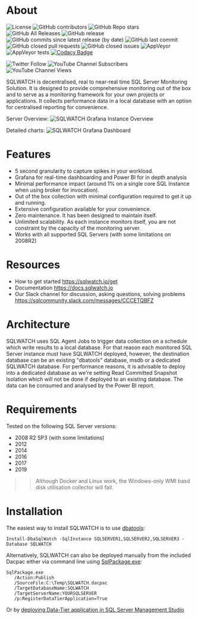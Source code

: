 # About

![License](https://img.shields.io/badge/license-MIT-green.svg)
![GitHub contributors](https://img.shields.io/github/contributors/marcingminski/sqlwatch)
![GitHub Repo stars](https://img.shields.io/github/stars/marcingminski/sqlwatch)
![GitHub All Releases](https://img.shields.io/github/downloads/marcingminski/sqlwatch/total.svg)
![GitHub release](https://img.shields.io/github/release/marcingminski/sqlwatch.svg)
![GitHub commits since latest release (by date)](https://img.shields.io/github/commits-since/marcingminski/sqlwatch/latest)
![GitHub last commit](https://img.shields.io/github/last-commit/marcingminski/sqlwatch)
![GitHub closed pull requests](https://img.shields.io/github/issues-pr-closed-raw/marcingminski/sqlwatch)
![GitHub closed issues](https://img.shields.io/github/issues-closed-raw/marcingminski/sqlwatch)
![AppVeyor](https://img.shields.io/appveyor/build/marcingminski/sqlwatch?label=build)
![AppVeyor tests](https://img.shields.io/appveyor/tests/marcingminski/sqlwatch)
[![Codacy Badge](https://app.codacy.com/project/badge/Grade/c176e01274c649aeb4ee5f64d1aeddeb)](https://www.codacy.com/gh/marcingminski/sqlwatch/dashboard?utm_source=github.com&amp;utm_medium=referral&amp;utm_content=marcingminski/sqlwatch&amp;utm_campaign=Badge_Grade)


![Twitter Follow](https://img.shields.io/twitter/follow/sqlwatch?style=social)
![YouTube Channel Subscribers](https://img.shields.io/youtube/channel/subscribers/UCmU6X1zVucgz0dlO0L7XybA?style=social)
![YouTube Channel Views](https://img.shields.io/youtube/channel/views/UCmU6X1zVucgz0dlO0L7XybA?style=social)

SQLWATCH is decentralised, real to near-real time SQL Server Monitoring Solution. It is designed to provide comprehensive monitoring out of the box and to serve as a monitoring framework for your own projects or applications. It collects performance data in a local database with an option for centralised reporting for convenience.

Server Overview:
![SQLWATCH Grafana Instance Overview](/.github/images/sqlwatch-grafana-instance-overview.gif?raw=true)

Detailed charts:
![SQLWATCH Grafana Dashboard](/.github/images/sqlwatch-grafana-dashboard-animation.gif?raw=true)

# Features

* 5 second granularity to capture spikes in your workload.
* Grafana for real-time dashboarding and Power BI for in depth analysis
* Minimal performance impact (around 1% on a single core SQL Instance when using broker for invocation).
* Out of the box collection with minimal configuration required to get it up and running.
* Extensive configuration available for your convenience.
* Zero maintenance. It has been designed to maintain itself.
* Unlimited scalability. As each instance monitors itself, you are not constraint by the capacity of the monitoring server.
* Works with all supported SQL Servers (with some limitations on 2008R2)

# Resources
* How to get started https://sqlwatch.io/get 
* Documentation https://docs.sqlwatch.io
* Our Slack channel for discussion, asking questions, solving problems https://sqlcommunity.slack.com/messages/CCCETQBFZ

# Architecture
SQLWATCH uses SQL Agent Jobs to trigger data collection on a schedule which write results to a local database. For that reason each monitored SQL Server instance must have SQLWATCH deployed, however, the destination database can be an existing "dbatools" database, msdb or a dedicated SQLWATCH database. For performance reasons, it is advisable to deploy into a dedicated database as we're setting Read Committed Snapshot Isolation which will not be done if deployed to an existing database. The data can be consumed and analysed by the Power BI report. 

# Requirements
Tested on the following SQL Server versions:
* 2008 R2 SP3 (with some limitations)
* 2012
* 2014
* 2016
* 2017
* 2019

>>Although Docker and Linux work, the Windows-only WMI basd disk utilisation collector will fail.

# Installation
The easiest way to install SQLWATCH is to use [dbatools](https://github.com/sqlcollaborative/dbatools):

```
Install-DbaSqlWatch -SqlInstance SQLSERVER1,SQLSERVER2,SQLSERVER3 -Database SQLWATCH
```
Alternatively, SQLWATCH can also be deployed manually from the included Dacpac either via command line using [SqlPackage.exe](https://docs.microsoft.com/en-us/sql/tools/sqlpackage?view=sql-server-2017):
```
SqlPackage.exe 
   /Action:Publish 
   /SourceFile:C:\Temp\SQLWATCH.dacpac 
   /TargetDatabaseName:SQLWATCH 
   /TargetServerName:YOURSQLSERVER 
   /p:RegisterDataTierApplication=True
  ```
  Or by [deploying Data-Tier application in SQL Server Management Studio](https://docs.microsoft.com/en-us/sql/relational-databases/data-tier-applications/deploy-a-data-tier-application?view=sql-server-2017)

